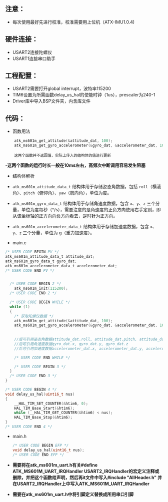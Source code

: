 ## 注意：

- 每次使用最好先进行校准，校准需要用上位机（ATX-IMU1.0.4)

## 硬件连接：

- USART2连接陀螺仪
- USART1连接串口助手

## 工程配置：

- USART2需要打开global interrupt，波特率115200
- TIM6设置为所需函数delay_us_hal的使能时钟（1us），prescaler为240-1
- Driver库中导入BSP文件夹，内含库文件

## 代码：
- 函数用法
```c
    atk_ms601m_get_attitude(&attitude_dat, 100);                            /* 姿态角 */
    atk_ms601m_get_gyro_accelerometer(&gyro_dat, &accelerometer_dat, 100);  /* 角速度和加速度 */
```
		这两个函数并不返回值，实际上传入的结构体的值进行更新

-**这两个函数的运行时长一般在10ms左右，高频次中断调用容易发生阻塞**

- 结构体解析
- `atk_ms601m_attitude_data_t` 结构体用于存储姿态角数据，包括 `roll`（横滚角）、`pitch`（俯仰角）、`yaw`（航向角），单位为度。
- `atk_ms601m_gyro_data_t` 结构体用于存储角速度数据，包含 `x`、`y`、`z` 三个分量，单位为度每秒（°/s），需要注意的是角速度的正负方向使用右手定则，即从该坐标轴的正方向向负方向看去，逆时针为正方向。
- `atk_ms601m_accelerometer_data_t` 结构体用于存储加速度数据，包含 `x`、`y`、`z` 三个分量，单位为 g（重力加速度）。

- main.c

```c
/* USER CODE BEGIN PV */
atk_ms601m_attitude_data_t attitude_dat;
atk_ms601m_gyro_data_t gyro_dat;
atk_ms601m_accelerometer_data_t accelerometer_dat;
/* USER CODE END PV */


  /* USER CODE BEGIN 2 */
	atk_ms601m_init(115200);
  /* USER CODE END 2 */

  /* USER CODE BEGIN WHILE */
  while (1)
  {
	/* 获取陀螺仪数据 */
    atk_ms601m_get_attitude(&attitude_dat, 100);                            /* 姿态角 */
    atk_ms601m_get_gyro_accelerometer(&gyro_dat, &accelerometer_dat, 100);  /* 角速度和加速度 */
		
		
	//后可引用姿态角数据attitude_dat.roll, attitude_dat.pitch, attitude_dat.yaw
	//后可引用角速度数据gyro_dat.x, gyro_dat.y, gyro_dat.z
	//后可引用加速度数据accelerometer_dat.x, accelerometer_dat.y, accelerometer_dat.z)

    /* USER CODE END WHILE */

    /* USER CODE BEGIN 3 */
  }
  /* USER CODE END 3 */
}

/* USER CODE BEGIN 4 */
void delay_us_hal(uint16_t nus)
{
    __HAL_TIM_SET_COUNTER(&htim6, 0);
    HAL_TIM_Base_Start(&htim6);       
    while (__HAL_TIM_GET_COUNTER(&htim6) < nus); 
    HAL_TIM_Base_Stop(&htim6);        
}
/* USER CODE END 4 */
```

- main.h

  ```c
  /* USER CODE BEGIN EFP */
  void delay_us_hal(uint16_t nus);
  /* USER CODE END EFP */
  ```

  

- **需要将在atk_ms601m_uart.h有关#define ATK_MS601M_UART_IRQHandler              USART2_IRQHandler的宏定义注释或删除，并把这个函数给声明，然后再it文件中写入#include "AllHeader.h" 并在USART2_IRQHandler上中写入ATK_MS601M_UART_IRQHandler**

- **需要在atk_ms601m_uart.h中将引脚定义替换成所用串口引脚**

